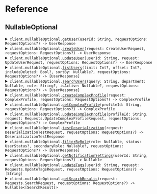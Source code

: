 # Reference
## NullableOptional
<details><summary><code>client.nullableOptional.<a href="/Sources/Resources/NullableOptional/NullableOptionalClient_.swift">getUser</a>(userId: String, requestOptions: RequestOptions?) -> UserResponse</code></summary>
<dl>
<dd>

#### 📝 Description

<dl>
<dd>

<dl>
<dd>

Get a user by ID
</dd>
</dl>
</dd>
</dl>

#### 🔌 Usage

<dl>
<dd>

<dl>
<dd>

```swift
import Foundation
import NullableOptional

private func main() async throws {
    let client = NullableOptionalClient()

    try await client.nullableOptional.getUser(userId: "userId")
}

try await main()
```
</dd>
</dl>
</dd>
</dl>

#### ⚙️ Parameters

<dl>
<dd>

<dl>
<dd>

**userId:** `String` 
    
</dd>
</dl>

<dl>
<dd>

**requestOptions:** `RequestOptions?` — Additional options for configuring the request, such as custom headers or timeout settings.
    
</dd>
</dl>
</dd>
</dl>


</dd>
</dl>
</details>

<details><summary><code>client.nullableOptional.<a href="/Sources/Resources/NullableOptional/NullableOptionalClient_.swift">createUser</a>(request: CreateUserRequest, requestOptions: RequestOptions?) -> UserResponse</code></summary>
<dl>
<dd>

#### 📝 Description

<dl>
<dd>

<dl>
<dd>

Create a new user
</dd>
</dl>
</dd>
</dl>

#### 🔌 Usage

<dl>
<dd>

<dl>
<dd>

```swift
import Foundation
import NullableOptional

private func main() async throws {
    let client = NullableOptionalClient()

    try await client.nullableOptional.createUser(request: CreateUserRequest(
        username: "username",
        email: .value("email"),
        phone: "phone",
        address: .value(Address(
            street: "street",
            city: .value("city"),
            state: "state",
            zipCode: "zipCode",
            country: .value("country"),
            buildingId: .value("buildingId"),
            tenantId: "tenantId"
        ))
    ))
}

try await main()
```
</dd>
</dl>
</dd>
</dl>

#### ⚙️ Parameters

<dl>
<dd>

<dl>
<dd>

**request:** `CreateUserRequest` 
    
</dd>
</dl>

<dl>
<dd>

**requestOptions:** `RequestOptions?` — Additional options for configuring the request, such as custom headers or timeout settings.
    
</dd>
</dl>
</dd>
</dl>


</dd>
</dl>
</details>

<details><summary><code>client.nullableOptional.<a href="/Sources/Resources/NullableOptional/NullableOptionalClient_.swift">updateUser</a>(userId: String, request: UpdateUserRequest, requestOptions: RequestOptions?) -> UserResponse</code></summary>
<dl>
<dd>

#### 📝 Description

<dl>
<dd>

<dl>
<dd>

Update a user (partial update)
</dd>
</dl>
</dd>
</dl>

#### 🔌 Usage

<dl>
<dd>

<dl>
<dd>

```swift
import Foundation
import NullableOptional

private func main() async throws {
    let client = NullableOptionalClient()

    try await client.nullableOptional.updateUser(
        userId: "userId",
        request: UpdateUserRequest(
            username: "username",
            email: .value("email"),
            phone: "phone",
            address: .value(Address(
                street: "street",
                city: .value("city"),
                state: "state",
                zipCode: "zipCode",
                country: .value("country"),
                buildingId: .value("buildingId"),
                tenantId: "tenantId"
            ))
        )
    )
}

try await main()
```
</dd>
</dl>
</dd>
</dl>

#### ⚙️ Parameters

<dl>
<dd>

<dl>
<dd>

**userId:** `String` 
    
</dd>
</dl>

<dl>
<dd>

**request:** `UpdateUserRequest` 
    
</dd>
</dl>

<dl>
<dd>

**requestOptions:** `RequestOptions?` — Additional options for configuring the request, such as custom headers or timeout settings.
    
</dd>
</dl>
</dd>
</dl>


</dd>
</dl>
</details>

<details><summary><code>client.nullableOptional.<a href="/Sources/Resources/NullableOptional/NullableOptionalClient_.swift">listUsers</a>(limit: Int?, offset: Int?, includeDeleted: Bool?, sortBy: Nullable<String>?, requestOptions: RequestOptions?) -> [UserResponse]</code></summary>
<dl>
<dd>

#### 📝 Description

<dl>
<dd>

<dl>
<dd>

List all users
</dd>
</dl>
</dd>
</dl>

#### 🔌 Usage

<dl>
<dd>

<dl>
<dd>

```swift
import Foundation
import NullableOptional

private func main() async throws {
    let client = NullableOptionalClient()

    try await client.nullableOptional.listUsers(
        limit: 1,
        offset: 1,
        includeDeleted: true,
        sortBy: .value("sortBy")
    )
}

try await main()
```
</dd>
</dl>
</dd>
</dl>

#### ⚙️ Parameters

<dl>
<dd>

<dl>
<dd>

**limit:** `Int?` 
    
</dd>
</dl>

<dl>
<dd>

**offset:** `Int?` 
    
</dd>
</dl>

<dl>
<dd>

**includeDeleted:** `Bool?` 
    
</dd>
</dl>

<dl>
<dd>

**sortBy:** `Nullable<String>?` 
    
</dd>
</dl>

<dl>
<dd>

**requestOptions:** `RequestOptions?` — Additional options for configuring the request, such as custom headers or timeout settings.
    
</dd>
</dl>
</dd>
</dl>


</dd>
</dl>
</details>

<details><summary><code>client.nullableOptional.<a href="/Sources/Resources/NullableOptional/NullableOptionalClient_.swift">searchUsers</a>(query: String, department: Nullable<String>, role: String?, isActive: Nullable<Bool>?, requestOptions: RequestOptions?) -> [UserResponse]</code></summary>
<dl>
<dd>

#### 📝 Description

<dl>
<dd>

<dl>
<dd>

Search users
</dd>
</dl>
</dd>
</dl>

#### 🔌 Usage

<dl>
<dd>

<dl>
<dd>

```swift
import Foundation
import NullableOptional

private func main() async throws {
    let client = NullableOptionalClient()

    try await client.nullableOptional.searchUsers(
        query: "query",
        department: .value("department"),
        role: "role",
        isActive: .value(true)
    )
}

try await main()
```
</dd>
</dl>
</dd>
</dl>

#### ⚙️ Parameters

<dl>
<dd>

<dl>
<dd>

**query:** `String` 
    
</dd>
</dl>

<dl>
<dd>

**department:** `Nullable<String>` 
    
</dd>
</dl>

<dl>
<dd>

**role:** `String?` 
    
</dd>
</dl>

<dl>
<dd>

**isActive:** `Nullable<Bool>?` 
    
</dd>
</dl>

<dl>
<dd>

**requestOptions:** `RequestOptions?` — Additional options for configuring the request, such as custom headers or timeout settings.
    
</dd>
</dl>
</dd>
</dl>


</dd>
</dl>
</details>

<details><summary><code>client.nullableOptional.<a href="/Sources/Resources/NullableOptional/NullableOptionalClient_.swift">createComplexProfile</a>(request: ComplexProfile, requestOptions: RequestOptions?) -> ComplexProfile</code></summary>
<dl>
<dd>

#### 📝 Description

<dl>
<dd>

<dl>
<dd>

Create a complex profile to test nullable enums and unions
</dd>
</dl>
</dd>
</dl>

#### 🔌 Usage

<dl>
<dd>

<dl>
<dd>

```swift
import Foundation
import NullableOptional

private func main() async throws {
    let client = NullableOptionalClient()

    try await client.nullableOptional.createComplexProfile(request: ComplexProfile(
        id: "id",
        nullableRole: .value(.admin),
        optionalRole: .admin,
        optionalNullableRole: .value(.admin),
        nullableStatus: .value(.active),
        optionalStatus: .active,
        optionalNullableStatus: .value(.active),
        nullableNotification: .value(NotificationMethod.email(
            .init(
                emailAddress: "emailAddress",
                subject: "subject",
                htmlContent: "htmlContent"
            )
        )),
        optionalNotification: NotificationMethod.email(
            .init(
                emailAddress: "emailAddress",
                subject: "subject",
                htmlContent: "htmlContent"
            )
        ),
        optionalNullableNotification: .value(NotificationMethod.email(
            .init(
                emailAddress: "emailAddress",
                subject: "subject",
                htmlContent: "htmlContent"
            )
        )),
        nullableSearchResult: .value(SearchResult.user(
            .init(
                id: "id",
                username: "username",
                email: .value("email"),
                phone: "phone",
                createdAt: try! Date("2024-01-15T09:30:00Z", strategy: .iso8601),
                updatedAt: .value(try! Date("2024-01-15T09:30:00Z", strategy: .iso8601)),
                address: Address(
                    street: "street",
                    city: .value("city"),
                    state: "state",
                    zipCode: "zipCode",
                    country: .value("country"),
                    buildingId: .value("buildingId"),
                    tenantId: "tenantId"
                )
            )
        )),
        optionalSearchResult: SearchResult.user(
            .init(
                id: "id",
                username: "username",
                email: .value("email"),
                phone: "phone",
                createdAt: try! Date("2024-01-15T09:30:00Z", strategy: .iso8601),
                updatedAt: .value(try! Date("2024-01-15T09:30:00Z", strategy: .iso8601)),
                address: Address(
                    street: "street",
                    city: .value("city"),
                    state: "state",
                    zipCode: "zipCode",
                    country: .value("country"),
                    buildingId: .value("buildingId"),
                    tenantId: "tenantId"
                )
            )
        ),
        nullableArray: .value([
            "nullableArray",
            "nullableArray"
        ]),
        optionalArray: [
            "optionalArray",
            "optionalArray"
        ],
        optionalNullableArray: .value([
            "optionalNullableArray",
            "optionalNullableArray"
        ]),
        nullableListOfNullables: .value([
            .value("nullableListOfNullables"),
            .value("nullableListOfNullables")
        ]),
        nullableMapOfNullables: .value([
            "nullableMapOfNullables": .value(Address(
                street: "street",
                city: .value("city"),
                state: "state",
                zipCode: "zipCode",
                country: .value("country"),
                buildingId: .value("buildingId"),
                tenantId: "tenantId"
            ))
        ]),
        nullableListOfUnions: .value([
            NotificationMethod.email(
                .init(
                    emailAddress: "emailAddress",
                    subject: "subject",
                    htmlContent: "htmlContent"
                )
            ),
            NotificationMethod.email(
                .init(
                    emailAddress: "emailAddress",
                    subject: "subject",
                    htmlContent: "htmlContent"
                )
            )
        ]),
        optionalMapOfEnums: [
            "optionalMapOfEnums": .admin
        ]
    ))
}

try await main()
```
</dd>
</dl>
</dd>
</dl>

#### ⚙️ Parameters

<dl>
<dd>

<dl>
<dd>

**request:** `ComplexProfile` 
    
</dd>
</dl>

<dl>
<dd>

**requestOptions:** `RequestOptions?` — Additional options for configuring the request, such as custom headers or timeout settings.
    
</dd>
</dl>
</dd>
</dl>


</dd>
</dl>
</details>

<details><summary><code>client.nullableOptional.<a href="/Sources/Resources/NullableOptional/NullableOptionalClient_.swift">getComplexProfile</a>(profileId: String, requestOptions: RequestOptions?) -> ComplexProfile</code></summary>
<dl>
<dd>

#### 📝 Description

<dl>
<dd>

<dl>
<dd>

Get a complex profile by ID
</dd>
</dl>
</dd>
</dl>

#### 🔌 Usage

<dl>
<dd>

<dl>
<dd>

```swift
import Foundation
import NullableOptional

private func main() async throws {
    let client = NullableOptionalClient()

    try await client.nullableOptional.getComplexProfile(profileId: "profileId")
}

try await main()
```
</dd>
</dl>
</dd>
</dl>

#### ⚙️ Parameters

<dl>
<dd>

<dl>
<dd>

**profileId:** `String` 
    
</dd>
</dl>

<dl>
<dd>

**requestOptions:** `RequestOptions?` — Additional options for configuring the request, such as custom headers or timeout settings.
    
</dd>
</dl>
</dd>
</dl>


</dd>
</dl>
</details>

<details><summary><code>client.nullableOptional.<a href="/Sources/Resources/NullableOptional/NullableOptionalClient_.swift">updateComplexProfile</a>(profileId: String, request: Requests.UpdateComplexProfileRequest, requestOptions: RequestOptions?) -> ComplexProfile</code></summary>
<dl>
<dd>

#### 📝 Description

<dl>
<dd>

<dl>
<dd>

Update complex profile to test nullable field updates
</dd>
</dl>
</dd>
</dl>

#### 🔌 Usage

<dl>
<dd>

<dl>
<dd>

```swift
import Foundation
import NullableOptional

private func main() async throws {
    let client = NullableOptionalClient()

    try await client.nullableOptional.updateComplexProfile(
        profileId: "profileId",
        request: .init(
            nullableRole: .value(.admin),
            nullableStatus: .value(.active),
            nullableNotification: .value(NotificationMethod.email(
                .init(
                    emailAddress: "emailAddress",
                    subject: "subject",
                    htmlContent: "htmlContent"
                )
            )),
            nullableSearchResult: .value(SearchResult.user(
                .init(
                    id: "id",
                    username: "username",
                    email: .value("email"),
                    phone: "phone",
                    createdAt: try! Date("2024-01-15T09:30:00Z", strategy: .iso8601),
                    updatedAt: .value(try! Date("2024-01-15T09:30:00Z", strategy: .iso8601)),
                    address: Address(
                        street: "street",
                        city: .value("city"),
                        state: "state",
                        zipCode: "zipCode",
                        country: .value("country"),
                        buildingId: .value("buildingId"),
                        tenantId: "tenantId"
                    )
                )
            )),
            nullableArray: .value([
                "nullableArray",
                "nullableArray"
            ])
        )
    )
}

try await main()
```
</dd>
</dl>
</dd>
</dl>

#### ⚙️ Parameters

<dl>
<dd>

<dl>
<dd>

**profileId:** `String` 
    
</dd>
</dl>

<dl>
<dd>

**request:** `Requests.UpdateComplexProfileRequest` 
    
</dd>
</dl>

<dl>
<dd>

**requestOptions:** `RequestOptions?` — Additional options for configuring the request, such as custom headers or timeout settings.
    
</dd>
</dl>
</dd>
</dl>


</dd>
</dl>
</details>

<details><summary><code>client.nullableOptional.<a href="/Sources/Resources/NullableOptional/NullableOptionalClient_.swift">testDeserialization</a>(request: DeserializationTestRequest, requestOptions: RequestOptions?) -> DeserializationTestResponse</code></summary>
<dl>
<dd>

#### 📝 Description

<dl>
<dd>

<dl>
<dd>

Test endpoint for validating null deserialization
</dd>
</dl>
</dd>
</dl>

#### 🔌 Usage

<dl>
<dd>

<dl>
<dd>

```swift
import Foundation
import NullableOptional

private func main() async throws {
    let client = NullableOptionalClient()

    try await client.nullableOptional.testDeserialization(request: DeserializationTestRequest(
        requiredString: "requiredString",
        nullableString: .value("nullableString"),
        optionalString: "optionalString",
        optionalNullableString: .value("optionalNullableString"),
        nullableEnum: .value(.admin),
        optionalEnum: .active,
        nullableUnion: .value(NotificationMethod.email(
            .init(
                emailAddress: "emailAddress",
                subject: "subject",
                htmlContent: "htmlContent"
            )
        )),
        optionalUnion: SearchResult.user(
            .init(
                id: "id",
                username: "username",
                email: .value("email"),
                phone: "phone",
                createdAt: try! Date("2024-01-15T09:30:00Z", strategy: .iso8601),
                updatedAt: .value(try! Date("2024-01-15T09:30:00Z", strategy: .iso8601)),
                address: Address(
                    street: "street",
                    city: .value("city"),
                    state: "state",
                    zipCode: "zipCode",
                    country: .value("country"),
                    buildingId: .value("buildingId"),
                    tenantId: "tenantId"
                )
            )
        ),
        nullableList: .value([
            "nullableList",
            "nullableList"
        ]),
        nullableMap: .value([
            "nullableMap": 1
        ]),
        nullableObject: .value(Address(
            street: "street",
            city: .value("city"),
            state: "state",
            zipCode: "zipCode",
            country: .value("country"),
            buildingId: .value("buildingId"),
            tenantId: "tenantId"
        )),
        optionalObject: Organization(
            id: "id",
            name: "name",
            domain: .value("domain"),
            employeeCount: 1
        )
    ))
}

try await main()
```
</dd>
</dl>
</dd>
</dl>

#### ⚙️ Parameters

<dl>
<dd>

<dl>
<dd>

**request:** `DeserializationTestRequest` 
    
</dd>
</dl>

<dl>
<dd>

**requestOptions:** `RequestOptions?` — Additional options for configuring the request, such as custom headers or timeout settings.
    
</dd>
</dl>
</dd>
</dl>


</dd>
</dl>
</details>

<details><summary><code>client.nullableOptional.<a href="/Sources/Resources/NullableOptional/NullableOptionalClient_.swift">filterByRole</a>(role: Nullable<UserRole>, status: UserStatus?, secondaryRole: Nullable<UserRole>?, requestOptions: RequestOptions?) -> [UserResponse]</code></summary>
<dl>
<dd>

#### 📝 Description

<dl>
<dd>

<dl>
<dd>

Filter users by role with nullable enum
</dd>
</dl>
</dd>
</dl>

#### 🔌 Usage

<dl>
<dd>

<dl>
<dd>

```swift
import Foundation
import NullableOptional

private func main() async throws {
    let client = NullableOptionalClient()

    try await client.nullableOptional.filterByRole(
        role: .value(.admin),
        status: .active,
        secondaryRole: .value(.admin)
    )
}

try await main()
```
</dd>
</dl>
</dd>
</dl>

#### ⚙️ Parameters

<dl>
<dd>

<dl>
<dd>

**role:** `Nullable<UserRole>` 
    
</dd>
</dl>

<dl>
<dd>

**status:** `UserStatus?` 
    
</dd>
</dl>

<dl>
<dd>

**secondaryRole:** `Nullable<UserRole>?` 
    
</dd>
</dl>

<dl>
<dd>

**requestOptions:** `RequestOptions?` — Additional options for configuring the request, such as custom headers or timeout settings.
    
</dd>
</dl>
</dd>
</dl>


</dd>
</dl>
</details>

<details><summary><code>client.nullableOptional.<a href="/Sources/Resources/NullableOptional/NullableOptionalClient_.swift">getNotificationSettings</a>(userId: String, requestOptions: RequestOptions?) -> Nullable<NotificationMethod></code></summary>
<dl>
<dd>

#### 📝 Description

<dl>
<dd>

<dl>
<dd>

Get notification settings which may be null
</dd>
</dl>
</dd>
</dl>

#### 🔌 Usage

<dl>
<dd>

<dl>
<dd>

```swift
import Foundation
import NullableOptional

private func main() async throws {
    let client = NullableOptionalClient()

    try await client.nullableOptional.getNotificationSettings(userId: "userId")
}

try await main()
```
</dd>
</dl>
</dd>
</dl>

#### ⚙️ Parameters

<dl>
<dd>

<dl>
<dd>

**userId:** `String` 
    
</dd>
</dl>

<dl>
<dd>

**requestOptions:** `RequestOptions?` — Additional options for configuring the request, such as custom headers or timeout settings.
    
</dd>
</dl>
</dd>
</dl>


</dd>
</dl>
</details>

<details><summary><code>client.nullableOptional.<a href="/Sources/Resources/NullableOptional/NullableOptionalClient_.swift">updateTags</a>(userId: String, request: Requests.UpdateTagsRequest, requestOptions: RequestOptions?) -> [String]</code></summary>
<dl>
<dd>

#### 📝 Description

<dl>
<dd>

<dl>
<dd>

Update tags to test array handling
</dd>
</dl>
</dd>
</dl>

#### 🔌 Usage

<dl>
<dd>

<dl>
<dd>

```swift
import Foundation
import NullableOptional

private func main() async throws {
    let client = NullableOptionalClient()

    try await client.nullableOptional.updateTags(
        userId: "userId",
        request: .init(
            tags: .value([
                "tags",
                "tags"
            ]),
            categories: [
                "categories",
                "categories"
            ],
            labels: .value([
                "labels",
                "labels"
            ])
        )
    )
}

try await main()
```
</dd>
</dl>
</dd>
</dl>

#### ⚙️ Parameters

<dl>
<dd>

<dl>
<dd>

**userId:** `String` 
    
</dd>
</dl>

<dl>
<dd>

**request:** `Requests.UpdateTagsRequest` 
    
</dd>
</dl>

<dl>
<dd>

**requestOptions:** `RequestOptions?` — Additional options for configuring the request, such as custom headers or timeout settings.
    
</dd>
</dl>
</dd>
</dl>


</dd>
</dl>
</details>

<details><summary><code>client.nullableOptional.<a href="/Sources/Resources/NullableOptional/NullableOptionalClient_.swift">getSearchResults</a>(request: Requests.SearchRequest, requestOptions: RequestOptions?) -> Nullable<[SearchResult]></code></summary>
<dl>
<dd>

#### 📝 Description

<dl>
<dd>

<dl>
<dd>

Get search results with nullable unions
</dd>
</dl>
</dd>
</dl>

#### 🔌 Usage

<dl>
<dd>

<dl>
<dd>

```swift
import Foundation
import NullableOptional

private func main() async throws {
    let client = NullableOptionalClient()

    try await client.nullableOptional.getSearchResults(request: .init(
        query: "query",
        filters: [
            "filters": .value("filters")
        ],
        includeTypes: .value([
            "includeTypes",
            "includeTypes"
        ])
    ))
}

try await main()
```
</dd>
</dl>
</dd>
</dl>

#### ⚙️ Parameters

<dl>
<dd>

<dl>
<dd>

**request:** `Requests.SearchRequest` 
    
</dd>
</dl>

<dl>
<dd>

**requestOptions:** `RequestOptions?` — Additional options for configuring the request, such as custom headers or timeout settings.
    
</dd>
</dl>
</dd>
</dl>


</dd>
</dl>
</details>
